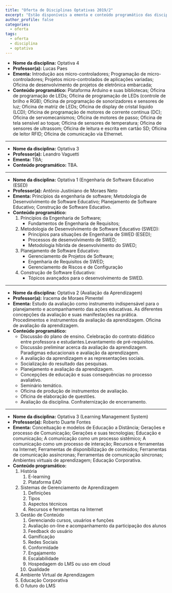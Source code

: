 ```yaml
---
title: "Oferta de Disciplinas Optativas 2019/2"
excerpt: "Estão disponíveis a ementa e conteúdo programático das disciplinas optativas que serão oferecidas no semestre letivo 2019/2."
author_profile: false
categories:
  - oferta
tags:
  - oferta
  - disciplina
  - optativa
---
```


- **Nome da disciplina:** Optativa 4
- **Professor(a):** Lucas Paes
- **Ementa:** Introdução aos micro-controladores; Programação de micro-controladores; Projetos micro-controlados de aplicações variadas; Oficina de desenvolvimento de projetos de eletrônica embarcada;
- **Conteúdo programático:** Plataforma Arduino e suas bibliotecas; Oficina de programação de LEDs; Oficina de programação de LEDs (controle de brilho e RGB); Oficina de programação de sonorizadores e sensores de luz; Oficina de matriz de LEDs; Oficina de display de cristal líquido (LCD); Oficina de programação de motores de corrente contínua (DC); Oficina de servomecanismos; Oficina de motores de passo; Oficina de tela sensível ao toque; Oficina de sensores de temperatura; Oficina de sensores de ultrassom; Oficina de leitura e escrita em cartão SD; Oficina de leitor RFID; Oficina de comunicação via Ethernet.

------

- **Nome da disciplina:** Optativa 3
- **Professor(a):** Leandro Vaguetti
- **Ementa:** TBA;
- **Conteúdo programático:** TBA.


------------


- **Nome da disciplina:** Optativa 1 (Engenharia de Software Educativo (ESED)
- **Professor(a):** Antônio Justiniano de Moraes Neto
- **Ementa:** Princípios da engenharia de software; Metodologia de Desenvolvimento de Software Educativo; Planejamento de Software Educativo; Construção de Software Educativo.
- **Conteúdo programático:** 
  1. Princípios da Engenharia de Software;
     - Fundamentos de Engenharia de Requisitos;
  2. Metodologia de Desenvolvimento de Software Educativo (SWED):
     - Princípios para situações de Engenharia de SWED (ESED);
     - Processos de desenvolvimento de SWED;
     - Metodologia híbrida de desenvolvimento do SWED;
  3. Planejamento de Software Educativo:
     - Gerenciamento de Projetos de Software;
     - Engenharia de Requisitos de SWED;
     - Gerenciamento de Riscos e de Configuração
  4. Construção de Software Educativo:
     - Tópicos avançados para o desenvolvimento de SWED.

------------

- **Nome da disciplina:** Optativa 2 (Avaliação da Aprendizagem)
- **Professor(a):** Iracema de Moraes Pimentel 
- **Ementa:** Estudo da avaliação como instrumento indispensável para o planejamento e acompanhamento das ações educativas. As diferentes concepções da avaliação e suas manifestações na prática. Procedimentos e instrumentos da avaliação da aprendizagem. Oficina de avaliação da aprendizagem.
- **Conteúdo programático:** 
  - Discussão do plano de ensino. Celebração do contrato didático entre professora e estudantes.Levantamento de pré-requisitos.
  - Discussão preliminar acerca da avaliação da aprendizagem. Paradigmas educacionais e avaliação da aprendizagem.
  - A avaliação da aprendizagem e as representações sociais.
  - Socialização do resultado das pesquisas.
  - Planejamento e avaliação da aprendizagem.
  - Concepções de educação e suas consequências no processo avaliativo.
  - Seminário temático.
  - Oficina de produção de instrumentos de avaliação.
  - Oficina de elaboração de questões.
  - Avaliação da disciplina. Confraternização de encerramento.

------------


- **Nome da disciplina:** Optativa 3 (Learning Management System)
- **Professor(a):** Roberto Duarte Fontes
- **Ementa:** Conceituação e modelos de Educação a Distância; Gerações e processo de Comunicação; Gerações e suas tecnologias; Educação e comunicação; A comunicação como um processo sistêmico; A comunicação como um processo de interação; Recursos e ferramentas na Internet; Ferramentas de disponibilização de conteúdos; Ferramentas de comunicação assíncronas; Ferramentas de comunicação síncronas; Ambientes virtuais de aprendizagem; Educação Corporativa.
- **Conteúdo programático:** 
  1. História
     1. E-learning
     2. Plataforma EAD
  2. Sistemas de Gerenciamento de Aprendizagem
     1. Definições
     2. Tipos
     3. Aspectos técnicos
     4. Recursos e ferramentas na Internet
  3. Gestão de Conteúdo
     1. Gerenciando cursos, usuários e funções
     2. Avaliação on-line e acompanhamento da participação dos alunos
     3. Feedback do usuário
     4. Gamificação
     5. Redes Sociais
     6. Conformidade
     7. Engajamento
     8. Escalabilidade
     9. Hospedagem do LMS ou uso em cloud
     10. Qualidade
  4.  Ambiente Virtual de Aprendizagem
  5.  Educação Corporativa
  6.  O futuro do LMS